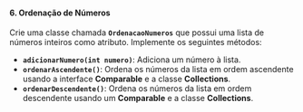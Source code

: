 #### 6. Ordenação de Números
Crie uma classe chamada **`OrdenacaoNumeros`** que possui uma lista de números inteiros como atributo. Implemente os seguintes métodos:

- **`adicionarNumero(int numero)`**: Adiciona um número à lista.
- **`ordenarAscendente()`**: Ordena os números da lista em ordem ascendente usando a interface **Comparable** e a classe **Collections**.
- **`ordenarDescendente()`**: Ordena os números da lista em ordem descendente usando um **Comparable** e a classe **Collections**.
